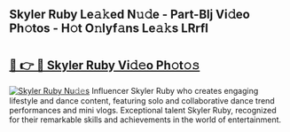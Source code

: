 ## Skyler Ruby Le𝚊𝚔ed N𝚞𝚍e - Part-Blj Vi𝚍eo Ph𝚘tos - H𝚘t O𝚗lyf𝚊ns Le𝚊𝚔s LRrfI

# <h2><a href="http://hf455uu.feru.top/?c=Skyler+Ruby">🔗 👉 🔴 Skyler Ruby Vi𝚍𝚎o Ph𝚘t𝚘𝚜</a></h2>

[![Skyler Ruby Nu𝚍𝚎s](https://i.imgur.com/0TWrTi3.gif)](http://hf455uu.feru.top/?c=Skyler+Ruby)
Influencer Skyler Ruby who creates engaging lifestyle and dance content, featuring solo and collaborative dance trend performances and mini vlogs. Exceptional talent Skyler Ruby, recognized for their remarkable skills and achievements in the world of entertainment. 
